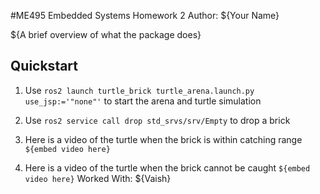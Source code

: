 #ME495 Embedded Systems Homework 2
Author: ${Your Name}

${A brief overview of what the package does}

## Quickstart
1. Use `ros2 launch turtle_brick turtle_arena.launch.py use_jsp:='"none"'` to start the arena and turtle simulation
2. Use `ros2 service call drop std_srvs/srv/Empty` to drop a brick
3. Here is a video of the turtle when the brick is within catching range
   `${embed video here}`

4. Here is a video of the turtle when the brick cannot be caught
   `${embed video here}`
Worked With: ${Vaish}
